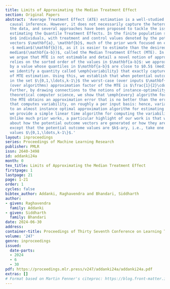 ```yaml
---
title: Limits of Approximating the Median Treatment Effect
section: Original Papers
abstract: 'Average Treatment Effect (ATE) estimation is a well-studied problem in
  causal inference. However, it does not necessarily capture the heterogeneity in
  the data, and several approaches have been proposed to tackle the issue, including
  estimating the Quantile Treatment Effects. In the finite population setting containing
  $n$ individuals, with treatment and control values denoted by the potential outcome
  vectors $\mathbf{a}, \mathbf{b}$, much of the prior work focused on estimating median$(\mathbf{a})
  -$ median$(\mathbf{b})$, as it is easier to estimate than the desired estimand of
  median$(\mathbf{a-b})$, called the Median Treatment Effect (MTE). In this work,
  we argue that MTE is not estimable and detail a novel notion of approximation that
  relies on the sorted order of the values in $\mathbf{a-b}$: we approximate the median
  by a value whose quantiles in $\mathbf{a-b}$ are close to $0.5$ (median). Next,
  we identify a quantity called \emph{variability} that exactly captures the complexity
  of MTE estimation. Using this, we establish that when potential outcomes take values
  in the set $\{0,1,\ldots,k-1\}$ the worst-case (over inputs $\mathbf{a,b}$) optimal
  (over algorithms) approximation factor of the MTE is $\frac{1}{2}\cdot \frac{2k-3}{2k-1}$.
  Further, by drawing connections to the notions of instance-optimality studied in
  theoretical computer science, we show that \emph{every} algorithm for estimating
  the MTE obtains an approximation error that is no better than the error of an algorithm
  that computes variability, on roughly a per input basis: hence, variability leads
  to an almost instance optimal approximation algorithm for estimating the MTE. Finally,
  we provide a simple linear time algorithm for computing the variability exactly.
  Unlike much prior works, a particular highlight of our work is that we make no assumptions
  about how the potential outcome vectors are generated or how they are correlated,
  except that the potential outcome values are $k$-ary, i.e., take one of $k$ discrete
  values $\{0,1,\ldots,k-1\}$.'
layout: inproceedings
series: Proceedings of Machine Learning Research
publisher: PMLR
issn: 2640-3498
id: addanki24a
month: 0
tex_title: Limits of Approximating the Median Treatment Effect
firstpage: 1
lastpage: 21
page: 1-21
order: 1
cycles: false
bibtex_author: Addanki, Raghavendra and Bhandari, Siddharth
author:
- given: Raghavendra
  family: Addanki
- given: Siddharth
  family: Bhandari
date: 2024-06-30
address:
container-title: Proceedings of Thirty Seventh Conference on Learning Theory
volume: '247'
genre: inproceedings
issued:
  date-parts:
  - 2024
  - 6
  - 30
pdf: https://proceedings.mlr.press/v247/addanki24a/addanki24a.pdf
extras: []
# Format based on Martin Fenner's citeproc: https://blog.front-matter.io/posts/citeproc-yaml-for-bibliographies/
---
```

